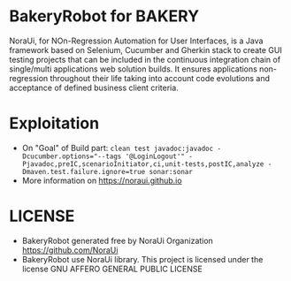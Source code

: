 # BakeryRobot for BAKERY

NoraUi, for NOn-Regression Automation for User Interfaces, is a Java framework based on Selenium, Cucumber and Gherkin stack to create GUI testing projects that can be included in the continuous integration chain of single/multi applications web solution builds.
It ensures applications non-regression throughout their life taking into account code evolutions and acceptance of defined business client criteria.

# Exploitation

* On "Goal" of Build part:  ```clean test javadoc:javadoc -Dcucumber.options="--tags '@LoginLogout'" -Pjavadoc,preIC,scenarioInitiator,ci,unit-tests,postIC,analyze -Dmaven.test.failure.ignore=true sonar:sonar```
* More information on https://noraui.github.io

# LICENSE

* BakeryRobot generated free by NoraUi Organization https://github.com/NoraUi
* BakeryRobot use NoraUi library. This project is licensed under the license GNU AFFERO GENERAL PUBLIC LICENSE

